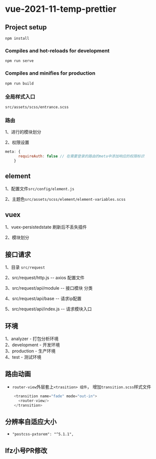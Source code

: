 # vue-2021-11-temp-prettier

## Project setup
```
npm install
```

### Compiles and hot-reloads for development
```
npm run serve
```

### Compiles and minifies for production
```
npm run build
```

### 全局样式入口
`src/assets/scss/entrance.scss`

### 路由
1、进行的模块划分 

2、权限设置   

```javascript
meta: {
      requireAuth: false // 在需要登录的路由的meta中添加响应的权限标识
    }
```

## element
1、配置文件`src/config/element.js` 

2、主题色`src/assets/scss/element/element-variables.scss` 


## vuex
1、vuex-persistedstate 刷新后不丢失插件 

2、模块划分


## 接口请求
1、目录 `src/request` 

2、src/request/http.js -- axios 配置文件 

3、src/request/api/module -- 接口模块 分类 

4、src/request/api/base -- 请求ip配置 

5、src/request/api/index.js -- 请求模块入口 

## 环境
1、analyzer          - 打包分析环境  
2、development       - 开发环境  
3、production        - 生产环境  
4、test              - 测试环境  

## 路由动画
* `router-view`外层套上`<trasition> 组件`， 增加`transition.scss`样式文件 
```js
    <transition name="fade" mode="out-in">
      <router-view/>
    </transition>
```

## 分辨率自适应大小
* `"postcss-pxtorem": "^5.1.1",`

## lfz小号PR修改

